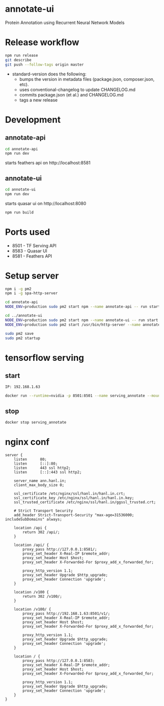 # annotate-ui

Protein Annotation using Recurrent Neural Network Models

# Release workflow

```bash
npm run release
git describe
git push --follow-tags origin master
```

- standard-version does the following:
  - bumps the version in metadata files (package.json, composer.json, etc).
  - uses conventional-changelog to update CHANGELOG.md
  - commits package.json (et al.) and CHANGELOG.md
  - tags a new release

# Development

## annotate-api

```bash
cd annotate-api
npm run dev
```

starts feathers api on http://localhost:8581

## annotate-ui

```bash
cd annotate-ui
npm run dev
```

starts quasar ui on http://localhost:8080

```bash
npm run build
```

# Ports used

- 8501 - TF Serving API
- 8583 - Quasar UI
- 8581 - Feathers API

# Setup server

```bash
npm i -g pm2
npm i -g spa-http-server

cd annotate-api
NODE_ENV=production sudo pm2 start npm --name annotate-api -- run start

cd ../annotate-ui
NODE_ENV=production sudo pm2 start npm --name annotate-ui -- run start
NODE_ENV=production sudo pm2 start /usr/bin/http-server --name annotate-ui -- ./dist/pwa-mat -c-1 -p 8583 -d false

sudo pm2 save
sudo pm2 startup
```

# tensorflow serving

## start

```bash
IP: 192.168.1.63

docker run --runtime=nvidia -p 8501:8501 --name serving_annotate --mount type=bind,source=/home/hotdogee/export,target=/models/pfam -e MODEL_NAME=pfam -e CUDA_VISIBLE_DEVICES=0 -t tensorflow/serving:latest-gpu
```

## stop

```bash
docker stop serving_annotate
```

# nginx conf

```
server {
    listen      80;
    listen      [::]:80;
    listen      443 ssl http2;
    listen      [::]:443 ssl http2;

    server_name ann.hanl.in;
    client_max_body_size 0;

    ssl_certificate /etc/nginx/ssl/hanl.in/hanl.in.crt;
    ssl_certificate_key /etc/nginx/ssl/hanl.in/hanl.in.key;
    ssl_trusted_certificate /etc/nginx/ssl/hanl.in/ggssl_trusted.crt;

    # Strict Transport Security
    add_header Strict-Transport-Security "max-age=31536000; includeSubDomains" always;

    location /api {
        return 302 /api/;
    }

    location /api/ {
        proxy_pass http://127.0.0.1:8581/;
        proxy_set_header X-Real-IP $remote_addr;
        proxy_set_header Host $host;
        proxy_set_header X-Forwarded-For $proxy_add_x_forwarded_for;

        proxy_http_version 1.1;
        proxy_set_header Upgrade $http_upgrade;
        proxy_set_header Connection 'upgrade';
    }

    location /v100 {
        return 302 /v100/;
    }

    location /v100/ {
        proxy_pass http://192.168.1.63:8501/v1/;
        proxy_set_header X-Real-IP $remote_addr;
        proxy_set_header Host $host;
        proxy_set_header X-Forwarded-For $proxy_add_x_forwarded_for;

        proxy_http_version 1.1;
        proxy_set_header Upgrade $http_upgrade;
        proxy_set_header Connection 'upgrade';
    }

    location / {
        proxy_pass http://127.0.0.1:8583;
        proxy_set_header X-Real-IP $remote_addr;
        proxy_set_header Host $host;
        proxy_set_header X-Forwarded-For $proxy_add_x_forwarded_for;

        proxy_http_version 1.1;
        proxy_set_header Upgrade $http_upgrade;
        proxy_set_header Connection 'upgrade';
    }
}
```
